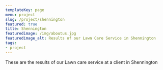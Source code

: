 ```yaml
---
templateKey: page
menu: project
slug: /project/shennington
featured: true
title: Shennington
featuredimage: /img/aboutus.jpg
featuredimage_alt: Results of our Lawn Care Service in Shennington
tags:
- project
---
```

These are the results of our Lawn care service at a client in Shennington


